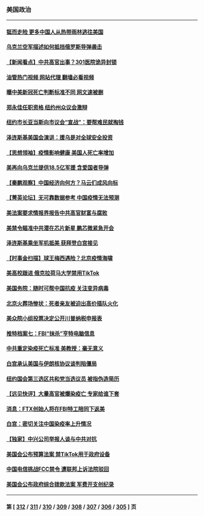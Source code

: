 ### 美国政治
---
#### [铤而走险 更多中国人从热带雨林逃往美国](../../pages/ncid1078159/n13889947.md?12230445) 
#### [乌克兰空军描述如何抵挡俄罗斯导弹袭击](../../pages/ncid1078159/n13889878.md?12230445) 
#### [【新闻看点】中共高官出事？301医院诡异封锁](../../pages/ncid1078159/n13889322.md?12230445) 
#### [油管热门视频 网站代理 翻墙必看视频](http://138.2.39.72:81/youtube.html?epic-marker?12230445)
#### [曝中美新冠死亡判断标准不同 网文速被删](../../pages/ncid1078159/n13889389.md?12230445) 
#### [郑永佳任职资格 纽约州众议会激辩](../../pages/ncid1078159/n13889420.md?12230445) 
#### [纽约市长亚当斯向市议会“宣战”：要帮难民就掏钱](../../pages/ncid1078159/n13889433.md?12230445) 
#### [泽连斯基美国会演讲：援乌是对全球安全投资](../../pages/ncid1078159/n13889343.md?12230445) 
#### [【思想领袖】疫情影响健康 美国人死亡率增加](../../pages/ncid1078159/n13866609.md?12230445) 
#### [美再向乌克兰提供18.5亿军援 含爱国者导弹](../../pages/ncid1078159/n13889284.md?12230445) 
#### [【秦鹏观察】中国经济向何方？马云们成风向标](../../pages/ncid1078159/n13889263.md?12230445) 
#### [【菁英论坛】无可靠数据参考 中国疫情无法预测](../../pages/ncid1078159/n13889255.md?12230445) 
#### [美法案要求情报界报告中共高官财富与腐败](../../pages/ncid1078159/n13889226.md?12230445) 
#### [美禁令瞄准中共潜在芯片新星 鹏芯微紧急开会](../../pages/ncid1078159/n13889181.md?12230445) 
#### [泽连斯基乘坐军机抵美 获拜登白宫接见](../../pages/ncid1078159/n13889215.md?12230445) 
#### [【时事金扫描】球王梅西遇险？北京疫情海啸](../../pages/ncid1078159/n13889118.md?12230445) 
#### [美高校跟进 俄克拉荷马大学禁用TikTok](../../pages/ncid1078159/n13889148.md?12230445) 
#### [美国务院：随时可帮中国抗疫 关注变异病毒](../../pages/ncid1078159/n13889183.md?12230445) 
#### [北京火葬场惨状：死者亲友被迫出高价插队火化](../../pages/ncid1078159/n13889069.md?12230445) 
#### [美众院小组投票决定公开川普纳税申报表](../../pages/ncid1078159/n13888907.md?12230445) 
#### [推特档案七：FBI“抹杀”亨特电脑信息](../../pages/ncid1078159/n13888824.md?12230445) 
#### [中共重定染疫死亡标准 美教授：毫无意义](../../pages/ncid1078159/n13888721.md?12230445) 
#### [白宫承认美国与伊朗核协议谈判陷僵局](../../pages/ncid1078159/n13888676.md?12230445) 
#### [纽约国会第三选区共和党当选议员 被指伪造简历](../../pages/ncid1078159/n13888754.md?12230445) 
#### [【远见快评】大量高官被爆染疫亡 专家给谁下套](../../pages/ncid1078159/n13888558.md?12230445) 
#### [消息：FTX创始人将在FBI特工陪同下返美](../../pages/ncid1078159/n13888648.md?12230445) 
#### [白宫：密切关注中国染疫率上升情况](../../pages/ncid1078159/n13888511.md?12230445) 
#### [【独家】中兴公司举报人谈与中共对抗](../../pages/ncid1078159/n13888499.md?12230445) 
#### [美国会公布预算法案 禁TikTok用于政府设备](../../pages/ncid1078159/n13888456.md?12230445) 
#### [中国电信挑战FCC禁令 遭联邦上诉法院驳回](../../pages/ncid1078159/n13888488.md?12230445) 
#### [美国会公布政府综合拨款法案 军费开支创纪录](../../pages/ncid1078159/n13888424.md?12230445) 

---
#### 第 [ [312](./312.md?12230445) / [311](./311.md?12230445) / [310](./310.md?12230445) / [309](./309.md?12230445) / [308](./308.md?12230445) / [307](./307.md?12230445) / [306](./306.md?12230445) / [305](./305.md?12230445) ] 页
